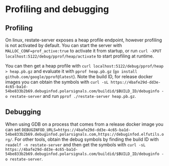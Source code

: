 # Profiling and debugging

## Profiling

On linux, restate-server exposes a heap profile endpoint, however profiling is not activated by default.
You can start the server with `MALLOC_CONF=prof_active:true` to activate it from startup,
or run `curl -XPUT localhost:5122/debug/pprof/heap/activate` to start profiling at runtime.

You can then get a heap profile with `curl localhost:5122/debug/pprof/heap > heap.pb.gz` and evaluate it with `pprof heap.pb.gz` (`go install github.com/google/pprof@latest`).
Note the build ID, for release docker images you can obtain the symbols with
`curl -sL https://4bafe29d-dd3e-4c65-ba1d-54be833b2b69.debuginfod.polarsignals.com/buildid/$BUILD_ID/debuginfo -o restate-server`
and run `pprof ./restate-server heap.pb.gz`.

## Debugging

When using GDB on a process that comes from a release docker image you can set
`DEBUGINFOD_URLS=https://4bafe29d-dd3e-4c65-ba1d-54be833b2b69.debuginfod.polarsignals.com,https://debuginfod.elfutils.org/`.
For other tools, obtain the debug symbols by finding the build ID with `readelf -n restate-server` and then get the symbols with
`curl -sL https://4bafe29d-dd3e-4c65-ba1d-54be833b2b69.debuginfod.polarsignals.com/buildid/$BUILD_ID/debuginfo -o restate-server`.
